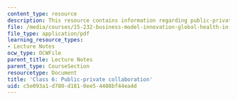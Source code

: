 ```yaml
---
content_type: resource
description: This resource contains information regarding public-private collaboration.
file: /media/courses/15-232-business-model-innovation-global-health-in-frontier-markets-fall-2013/c5e093a1d780d1810ee54408bf44ea4d_MIT15_232F13_Class6.pdf
file_type: application/pdf
learning_resource_types:
- Lecture Notes
ocw_type: OCWFile
parent_title: Lecture Notes
parent_type: CourseSection
resourcetype: Document
title: 'Class 6: Public-private collaboration'
uid: c5e093a1-d780-d181-0ee5-4408bf44ea4d
---
```

